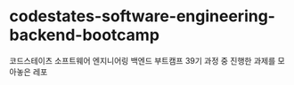 # codestates-software-engineering-backend-bootcamp
코드스테이츠 소프트웨어 엔지니어링 백엔드 부트캠프 39기 과정 중 진행한 과제를 모아놓은 레포
